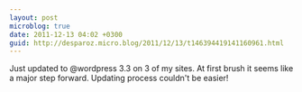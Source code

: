 ```yaml
---
layout: post
microblog: true
date: 2011-12-13 04:02 +0300
guid: http://desparoz.micro.blog/2011/12/13/t146394419141160961.html
---
```

Just updated to @wordpress 3.3 on 3 of my sites. At first brush it seems like a major step forward. Updating process couldn't be easier!

